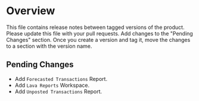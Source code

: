 # Overview

This file contains release notes between tagged versions of the product. Please update this file with your pull
requests. Add changes to the "Pending Changes" section. Once you create a version and tag it, move the changes
to a section with the version name.

## Pending Changes

* Add `Forecasted Transactions` Report.
* Add `Lava Reports` Workspace.
* Add `Unposted Transactions` Report.